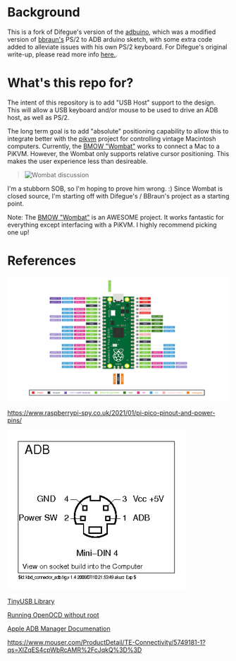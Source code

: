 # Background

This is a fork of Difegue's version of the [adbuino](https://github.com/Difegue/Chaotic-Realm), which was a modified version of [bbraun's](http://synack.net/svn/adbduino/) PS/2 to ADB arduino sketch, with some extra code added to alleviate issues with his own PS/2 keyboard.  For Difegue's original write-up, please read more info [here.](https://tvc-16.science/adbuino-ps2.html).

# What's this repo for?

The intent of this repository is to add "USB Host" support to the design. This will allow a USB keyboard and/or mouse to be used to drive an ADB host, as well as PS/2. 

The long term goal is to add "absolute" positioning capability to allow this to integrate better with the [pikvm](https://github.com/pikvm/pikvm) project for controlling vintage Macintosh computers. Currently, the [BMOW "Wombat"](https://www.bigmessowires.com/usb-wombat/) works to connect a Mac to a PiKVM. However, the Wombat only supports relative cursor positioning. This makes the user experience less than desireable. 

> ![Wombat discussion](images/wombat_discussion.png)

I'm a stubborn SOB, so I'm hoping to prove him wrong. :) Since Wombat is closed source, I'm starting off with Difegue's / BBraun's project as a starting point.

Note: The [BMOW "Wombat"](https://www.bigmessowires.com/usb-wombat/) is an AWESOME project. It works fantastic for everything except interfacing with a PiKVM. I highly recommend picking one up!

# References
![Pi Pico Pinout](images/Pico-R3-Pinout.png)

https://www.raspberrypi-spy.co.uk/2021/01/pi-pico-pinout-and-power-pins/

![ADB Pinout](images/adb_pinout.png)

[TinyUSB Library](https://github.com/raspberrypi/tinyusb)

[Running OpenOCD without root](https://forgge.github.io/theCore/guides/running-openocd-without-sudo.html)

[Apple ADB Manager Documenation](https://developer.apple.com/library/archive/documentation/mac/pdf/Devices/ADB_Manager.pdf)

https://www.mouser.com/ProductDetail/TE-Connectivity/5749181-1?qs=XlZqES4cpWbRcAMR%2FcJqkQ%3D%3D
